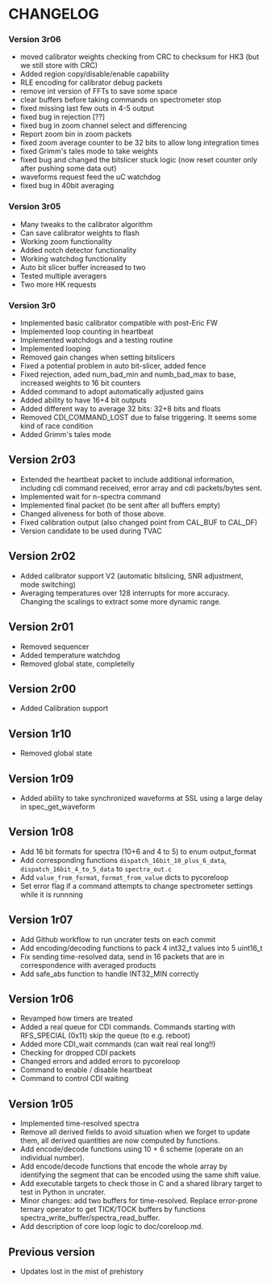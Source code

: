 
# CHANGELOG

### Version 3r06
 * moved calibrator weights checking from CRC to checksum for HK3 (but we still store with CRC)
 * Added region copy/disable/enable capability
 * RLE encoding for calibrator debug packets
 * remove int version of FFTs to save some space 
 * clear buffers before taking commands on spectrometer stop
 * fixed missing last few outs in 4-5 output 
 * fixed bug in rejection [??]
 * fixed bug in zoom channel select and differencing 
 * Report zoom bin in zoom packets 
 * fixed zoom average counter to be 32 bits to allow long integration times
 * fixed Grimm's tales mode to take weights
 * fixed bug and changed the bitslicer stuck logic (now reset counter only after pushing some data out)
 * waveforms request feed the uC watchdog
 * fixed bug in 40bit averaging

### Version 3r05
 * Many tweaks to the calibrator algorithm
 * Can save calibrator weights to flash
 * Working zoom functionality
 * Added notch detector functionality
 * Working watchdog functionality
 * Auto bit slicer buffer increased to two
 * Tested multiple averagers
 * Two more HK requests
 
### Version 3r0
 * Implemented basic calibrator compatible with post-Eric FW
 * Implemented loop counting in heartbeat
 * Implemented watchdogs and a testing routine
 * Implemented looping
 * Removed gain changes when setting bitslicers
 * Fixed a potential problem in auto bit-slicer, added fence
 * Fixed rejection, aded num_bad_min and numb_bad_max to base, increased weights to 16 bit counters
 * Added command to adopt automatically adjusted gains
 * Added ability to have 16+4 bit outputs
 * Added different way to average 32 bits: 32+8 bits and floats
 * Removed CDI_COMMAND_LOST due to false triggering. It seems some kind of race condition
 * Added Grimm's tales mode
 
## Version 2r03
 * Extended the heartbeat packet to include additional information, including cdi command received, error array and cdi packets/bytes sent.
 * Implemented wait for n-spectra command
 * Implemented final packet (to be sent after all buffers empty)
 * Changed aliveness for both of those above.
 * Fixed calibration output (also changed point from CAL_BUF to CAL_DF)
 * Version candidate to be used during TVAC

## Version 2r02
 * Added calibrator support V2 (automatic bitslicing, SNR adjustment, mode switching)
 * Averaging temperatures over 128 interrupts for more accuracy. Changing the scalings to extract some more dynamic range.

## Version 2r01
 * Removed sequencer
 * Added temperature watchdog
 * Removed global state, completelly


## Version 2r00
 * Added Calibration support

## Version 1r10
 * Removed global state

## Version 1r09
 * Added ability to take synchronized waveforms at SSL using a large delay in spec_get_waveform

## Version 1r08
* Add 16 bit formats for spectra (10+6 and 4 to 5) to enum output_format
* Add corresponding functions `dispatch_16bit_10_plus_6_data`, `dispatch_16bit_4_to_5_data` to `spectra_out.c`
* Add `value_from_format`, `format_from_value` dicts to pycoreloop
* Set error flag if a command attempts to change spectrometer settings while it is runnning

## Version 1r07
 * Add Github workflow to run uncrater tests on each commit
 * Add encoding/decoding functions to pack 4 int32_t values into 5 uint16_t
 * Fix sending time-resolved data, send in 16 packets that are in correspondence with averaged products
 * Add safe_abs function to handle INT32_MIN correctly

## Version 1r06
 * Revamped how timers are treated
 * Added a real queue for CDI commands. Commands starting with RFS_SPECIAL (0x11) skip the queue (to e.g. reboot)
 * Added more CDI_wait commands (can wait real real long!!)
 * Checking for dropped CDI packets
 * Changed errors and added errors to pycoreloop
 * Command to enable / disable heartbeat
 * Command to control CDI waiting


## Version 1r05
 * Implemented time-resolved spectra 
 * Remove all derived fields to avoid situation when we forget to update them, all derived quantities are now computed by functions.
 * Add encode/decode functions using 10 + 6 scheme (operate on an individual number).
 * Add encode/decode functions that encode the whole array by identifying the segment that can be encoded using the same shift value.
 * Add executable targets to check those in C and a shared library target to test in Python in uncrater.
 *  Minor changes: add two buffers for time-resolved. Replace error-prone ternary operator to get TICK/TOCK buffers by functions spectra_write_buffer/spectra_read_buffer.
 *  Add description of core loop logic to doc/coreloop.md.



## Previous version
 * Updates lost in the mist of prehistory
